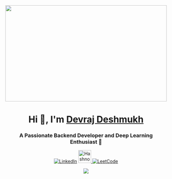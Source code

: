 
<div align="center">
  <img src="https://i.giphy.com/media/v1.Y2lkPTc5MGI3NjExeThrM2Yyd3RzZ2dlNWlrb2lscDB5MGhuajI1amQ1bmtpdmdrY3h3ayZlcD12MV9pbnRlcm5hbF9naWZfYnlfaWQmY3Q9Zw/zFeJarTTh4qu4/giphy.gif" width="100%" height="300"/>
</div>

<h1 align="center">Hi 👋, I'm <a href="https://linkedin.com/in/devrajdeshmukh">Devraj Deshmukh</a></h1>
<h3 align="center">A Passionate Backend Developer and Deep Learning Enthusiast 🚀</h3>

</p>
<p align="center">
  <a href="https://linkedin.com/in/devrajdeshmukh" target="_blank"><img src="https://img.icons8.com/color/48/000000/linkedin.png" alt="LinkedIn"/></a>
  <a href="https://hashnode.com/@whoisdevraj" target="_blank">
  <img src="https://cdn.hashnode.com/res/hashnode/image/upload/v1611902473383/CDyAuTy75.png" alt="Hashnode" width="40" height="40"/>
</a>
  <a href="https://leetcode.com/hustleofdevraj/" target="_blank"><img src="https://img.icons8.com/external-tal-revivo-color-tal-revivo/48/000000/external-level-up-your-coding-skills-and-quickly-land-a-job-logo-color-tal-revivo.png" alt="LeetCode"/></a>
</p>
<div align="center">
    <img src="https://i.giphy.com/media/v1.Y2lkPTc5MGI3NjExcjh4MW1oanQyMDZoOWQ4eHV6Y3N3MnVwNjh2Z29hbnpucDdiZ3g4ayZlcD12MV9pbnRlcm5hbF9naWZfYnlfaWQmY3Q9Zw/ReBGGJtbXrjbQJwByP/giphy.gif"/>
</div>
